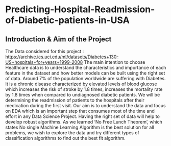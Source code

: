 # Predicting-Hospital-Readmission-of-Diabetic-patients-in-USA
## Introduction & Aim of the Project
The Data considered for this project : https://archive.ics.uci.edu/ml/datasets/Diabetes+130-US+hospitals+for+years+1999-2008
The main intention to choose Healthcare data is to understand the characteristics and importance of each feature in the dataset and how better models can be built using the right set of data. Around 7% of the population worldwide are suffering with Diabetes. It is a chronic disease characterized by elevated levels of blood glucose which increases the risk of stroke by 1.8 times, increases the mortality rate by 1.8 times when compared to undiagnosed diabetic patients. We will be determining the readmission of patients to the hospitals after their medication during the first visit. Our aim is to understand the data and focus on EDA which is an important step that consumes most of the time and effort in any Data Science Project. Having the right set of data will help to develop robust algorithms. As we learned ‘No Free Lunch Theorem’, which states No single Machine Learning Algorithm is the best solution for all problems, we wish to explore the data and try different types of classification algorithms to find out the best fit algorithm.

